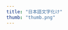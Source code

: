 ```yaml
---
title: "日本語文字化け"
thumb: "thumb.png"
---
```


<div id="tableauVizContainer">
  <tableau-viz id="tableauViz"       
    src='https://public.tableau.com/views/Japanese-Font-Noto/Japanese-Font-Noto'
    onFirstInteractive="onFirstInteractiveHandler"
    width="1366px"
    height="795px"
    >
  </tableau-viz>
</div>

